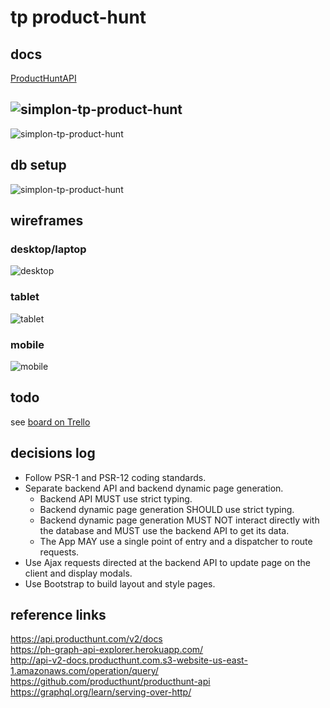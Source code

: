 # tp product-hunt

## docs

[ProductHuntAPI](https://pozorfluo.github.io/simplon-tp-product-hunt/htdocs/docs/classes/Models-ProductHuntAPI.html)

## ![simplon-tp-product-hunt](htdocs/resources/images/tp-product-hunt.svg)

![simplon-tp-product-hunt](htdocs/resources/images/tp-product-hunt-flowchart.svg)

## db setup

![simplon-tp-product-hunt](htdocs/resources/images/tp-product-hunt-db.png)

## wireframes

### desktop/laptop

![desktop](htdocs/resources/images/tp-product-hunt_wireframe-desktop.png)

### tablet

![tablet](htdocs/resources/images/tp-product-hunt_wireframe-tablet.png)

### mobile

![mobile](htdocs/resources/images/tp-product-hunt_wireframe-mobile.png)

## todo

see [board on Trello](https://trello.com/b/d41FFxTW/product-hunt)

## decisions log

- Follow PSR-1 and PSR-12 coding standards.
- Separate backend API and backend dynamic page generation.
  - Backend API MUST use strict typing.
  - Backend dynamic page generation SHOULD use strict typing.
  - Backend dynamic page generation MUST NOT interact directly with the
    database and MUST use the backend API to get its data.
  - The App MAY use a single point of entry and a dispatcher to route
    requests.
- Use Ajax requests directed at the backend API to update page on the client
  and display modals.
- Use Bootstrap to build layout and style pages.

## reference links

https://api.producthunt.com/v2/docs  
https://ph-graph-api-explorer.herokuapp.com/  
http://api-v2-docs.producthunt.com.s3-website-us-east-1.amazonaws.com/operation/query/  
https://github.com/producthunt/producthunt-api  
https://graphql.org/learn/serving-over-http/
